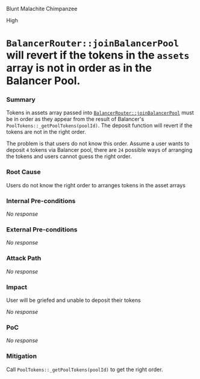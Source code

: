Blunt Malachite Chimpanzee

High

# `BalancerRouter::joinBalancerPool` will revert if the tokens in the `assets` array is not in order as in the Balancer Pool.

### Summary

Tokens in assets array passed into [`BalancerRouter::joinBalancerPool`](https://github.com/sherlock-audit/2024-12-plaza-finance/blob/main/plaza-evm/src/BalancerRouter.sol#L65C1-L90C6) must be in order as they appear from the result of Balancer's `PoolTokens::_getPoolTokens(poolId)`. The deposit function will revert if the tokens are not in the right order. 

The problem is that users do not know this order. Assume a user wants to deposit `4` tokens via Balancer pool, there are `24` possible ways of arranging the tokens and users cannot guess the right order. 

### Root Cause

Users do not know the right order to arranges tokens in the asset arrays

### Internal Pre-conditions

_No response_

### External Pre-conditions

_No response_

### Attack Path

_No response_

### Impact
User will be griefed and unable to deposit their tokens

_No response_

### PoC

_No response_

### Mitigation

Call `PoolTokens::_getPoolTokens(poolId)` to get the right order. 